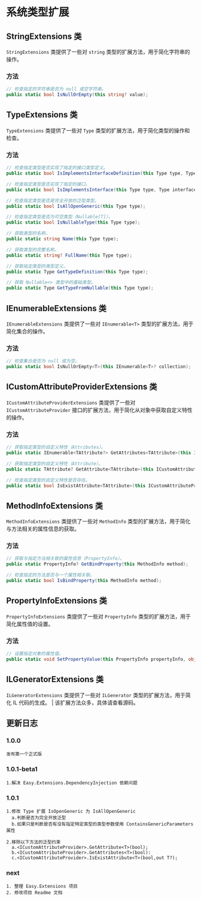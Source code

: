 # 系统类型扩展

## StringExtensions 类

`StringExtensions` 类提供了一些对 `string` 类型的扩展方法，用于简化字符串的操作。

### 方法

```csharp
// 检查指定的字符串是否为 null 或空字符串。
public static bool IsNullOrEmpty(this string? value);
```

## TypeExtensions 类

`TypeExtensions` 类提供了一些对 `Type` 类型的扩展方法，用于简化类型的操作和检查。

### 方法

```csharp
// 检查指定类型是否实现了指定的接口类型定义。
public static bool IsImplementsInterfaceDefinition(this Type type, Type interfaceType);

// 检查指定类型是否实现了指定的接口。
public static bool IsImplementsInterface(this Type type, Type interfaceType);

// 检查指定类型是否是完全开放的泛型类型。
public static bool IsAllOpenGeneric(this Type type);

// 检查指定类型是否为可空类型（Nullable[T]）。
public static bool IsNullableType(this Type type);

// 获取类型的名称。
public static string Name(this Type type);

// 获取类型的完整名称。
public static string? FullName(this Type type);

// 获取指定类型的类型定义。
public static Type GetTypeDefinition(this Type type);

// 获取 Nullable<> 类型中的基础类型。
public static Type GetTypeFromNullable(this Type type);
```

## IEnumerableExtensions 类

`IEnumerableExtensions` 类提供了一些对 `IEnumerable<T>` 类型的扩展方法，用于简化集合的操作。

### 方法

```csharp
// 检查集合是否为 null 或为空。
public static bool IsNullOrEmpty<T>(this IEnumerable<T>? collection);
```

## ICustomAttributeProviderExtensions 类

`ICustomAttributeProviderExtensions` 类提供了一些对 `ICustomAttributeProvider` 接口的扩展方法，用于简化从对象中获取自定义特性的操作。

### 方法

```csharp
// 获取指定类型的自定义特性（Attributes）。
public static IEnumerable<TAttribute?> GetAttributes<TAttribute>(this ICustomAttributeProvider customAttributeProvider, bool inherit);

// 获取指定类型的自定义特性（Attribute）。
public static TAttribute? GetAttribute<TAttribute>(this ICustomAttributeProvider customAttributeProvider, bool inherit);

// 检查指定类型的自定义特性是否存在。
public static bool IsExistAttribute<TAttribute>(this ICustomAttributeProvider customAttributeProvider, bool inherit, out TAttribute? attribute);
```

## MethodInfoExtensions 类

`MethodInfoExtensions` 类提供了一些对 `MethodInfo` 类型的扩展方法，用于简化与方法相关的属性信息的获取。

### 方法

```csharp
// 获取与指定方法相关联的属性信息（PropertyInfo）。
public static PropertyInfo? GetBindProperty(this MethodInfo method);

// 检查指定的方法是否与一个属性相关联。
public static bool IsBindProperty(this MethodInfo method);
```

## PropertyInfoExtensions 类

`PropertyInfoExtensions` 类提供了一些对 `PropertyInfo` 类型的扩展方法，用于简化属性值的设置。

### 方法

```csharp
// 设置指定对象的属性值。
public static void SetPropertyValue(this PropertyInfo propertyInfo, object? obj, object? value);
```

## ILGeneratorExtensions 类

`ILGeneratorExtensions` 类提供了一些对 `ILGenerator` 类型的扩展方法，用于简化 IL 代码的生成。
| 该扩展方法众多，具体请查看源码。

## 更新日志

### 1.0.0

```text
发布第一个正式版
```

### 1.0.1-beta1

```text
1.解决 Easy.Extensions.DependencyInjection 依赖问题
```

### 1.0.1

```text
1.修改 Type 扩展 IsOpenGeneric 为 IsAllOpenGeneric
  a.判断是否为完全开放泛型
  b.如果只是判断是否有没有指定特定类型的类型参数使用 ContainsGenericParameters 属性

2.移除以下方法的泛型约束
  a.<ICustomAttributeProvider>.GetAttribute<T>(bool);
  b.<ICustomAttributeProvider>.GetAttributes<T>(bool):
  c.<ICustomAttributeProvider>.IsExistAttribute<T>(bool,out T?);
```

### next

```text
1. 整理 Easy.Extensions 项目
2. 修改项目 Readme 文档
```
